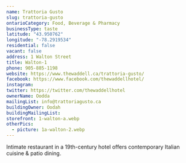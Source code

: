 ```yaml
---
name: Trattoria Gusto
slug: trattoria-gusto
ontarioCategory: Food, Beverage & Pharmacy
businessType: taste
latitude: "43.950762"
longitude: "-78.2919534"
residential: false
vacant: false
address: 1 Walton Street
title: Walton-1
phone: 905-885-1198
website: https://www.thewaddell.ca/trattoria-gusto/
facebook: https://www.facebook.com/thewaddellhotel/
instagram:
twitter: https://twitter.com/thewaddellhotel
ownerName: Oodda
mailingList: info@trattoriagusto.ca
buildingOwner: Oodah
buildingMailingList:
storefront: 1-walton-a.webp
otherPics:
  - picture: 1a-walton-2.webp
---
```


Intimate restaurant in a 19th-century hotel offers contemporary Italian cuisine & patio dining.
